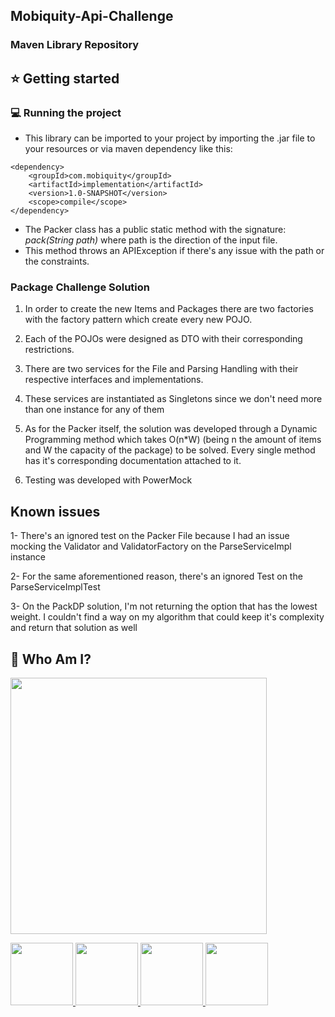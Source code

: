 ## Mobiquity-Api-Challenge
### Maven Library Repository

## :star: Getting started
### :computer: Running the project

- This library can be imported to your project by importing the .jar file 
  to your resources or via maven dependency like this:
  
```maven
<dependency>
    <groupId>com.mobiquity</groupId>
    <artifactId>implementation</artifactId>
    <version>1.0-SNAPSHOT</version>
    <scope>compile</scope>
</dependency>
```
- The Packer class has a public static method with the signature:
 _pack(String path)_ where path is the direction of the input file.
- This method throws an APIException if there's any issue with the path or the constraints.

### Package Challenge Solution

1. In order to create the new Items and Packages there are two factories with the factory pattern 
which create every new POJO.

2. Each of the POJOs were designed as DTO with their corresponding restrictions.

3. There are two services for the File and Parsing Handling with their respective interfaces and implementations.

4. These services are instantiated as Singletons since we don't need more than one instance for any of them

5. As for the Packer itself, the solution was developed through a Dynamic Programming method which takes O(n*W) 
   (being n the amount of items and W the capacity of the package) to be solved. Every single method has it's corresponding
   documentation attached to it.
   
6. Testing was developed with PowerMock

## Known issues ##

1- There's an ignored test on the Packer File because I had an issue mocking the Validator and ValidatorFactory
on the ParseServiceImpl instance

2- For the same aforementioned reason, there's an ignored Test on the ParseServiceImplTest

3- On the PackDP solution, I'm not returning the option that has the lowest weight. I couldn't find a way
on my algorithm that could keep it's complexity and return that solution as well

## :bust_in_silhouette: Who Am I?

<img src="https://media.discordapp.net/attachments/763140054825697301/763681938652528690/logo-design-branding-logo-tool-open-electronic-1-5f7ed02bc8247.png?width=468&height=468" width="410" height="410" /></p>

  <a href="mailto:tomassirio@gmail.com?Subject=Tomas%20You%20Are%20Amazing!">
      <img src="https://cdn2.downdetector.com/static/uploads/logo/image21.png" width="100"; height="100"/>
  </a>
  <a href="https://www.linkedin.com/in/tomassirio/">
      <img src="https://external-content.duckduckgo.com/iu/?u=https%3A%2F%2Fimage.flaticon.com%2Ficons%2Fpng%2F512%2F174%2F174857.png&f=1&nofb=1" width="100"; height="100"/>
  </a>
  <a href="https://dev.to/tomassirio">
      <img src="https://avatars3.githubusercontent.com/u/13521919?s=280&v=4" width="100"; height="100"/>
  </a>
  <a href="https://www.buymeacoffee.com/tomassirio1">
      <img src="https://i.pinimg.com/originals/60/fd/e8/60fde811b6be57094e0abc69d9c2622a.jpg" width="100"; height="100"/>
  </a>